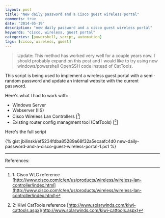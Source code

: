 ```yaml
---
layout: post
title: "New daily password and a Cisco guest wireless portal"
comments: true
date: "2014-05-19"
description: "new daily password and a cisco guest wireless portal"
keywords: "cisco, wireless, guest portal"
categories: [powershell, script, automation]
tags: [cisco, wireless, guest]
---
```


> Update: This method has worked very well for a couple years now.  I should probably expand on this post and I would like to try using new windows/powershell OpenSSH code instead of CatTools.

This script is being used to implement a wireless guest portal with a semi-random password and update an internal website with the current password.

Here's what I had to work with:

* Windows Server
* Webserver (IIS)
* Cisco Wireless Lan Controllers  [[^1]]
* Existing router config managment tool (CatTools)  [[^2]]


Here's the full script

{% gist jbilinski/ef5234fdba85289a68f32a5ecaafc4d0 new-daily-password-and-a-cisco-guest-wireless-portal-1.ps1 %}

---

References:

[^1]: 1: Cisco WLC reference [http://www.cisco.com/c/en/us/products/wireless/wireless-lan-controller/index.html](http://www.cisco.com/c/en/us/products/wireless/wireless-lan-controller/index.html)
[^2]: 2: Kiwi CatTools reference [http://www.solarwinds.com/kiwi-cattools.aspx](http://www.solarwinds.com/kiwi-cattools.aspx)




